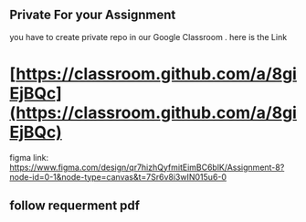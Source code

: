 ## Private For your Assignment

you have to create private repo in our Google Classroom . here is the Link

# [https://classroom.github.com/a/8giEjBQc](https://classroom.github.com/a/8giEjBQc)



figma link: https://www.figma.com/design/qr7hizhQyfmitEimBC6blK/Assignment-8?node-id=0-1&node-type=canvas&t=7Sr6v8i3wIN015u6-0



## follow requerment pdf 